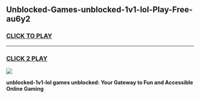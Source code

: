 
## Unblocked-Games-unblocked-1v1-lol-Play-Free-au6y2
<h3>
<a href="https://premium76.site?title=unblocked-1v1-lol&ref=23A">CLICK TO PLAY</a></h3>
<hr>

<h3>
<a href="https://premium76.site?title=unblocked-1v1-lol&ref=23A">CLICK 2 PLAY</a>
  
</h3>

<a href="https://premium76.site?title=unblocked-1v1-lol&ref=23A"><img src="https://clearcache.store/games.png"></a>


**unblocked-1v1-lol games unblocked: Your Gateway to Fun and Accessible Online Gaming**
